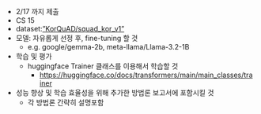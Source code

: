 - 2/17 까지 제출
- CS 15
- dataset:[”KorQuAD/squad_kor_v1”](https://huggingface.co/datasets/KorQuAD/squad_kor_v1?row=1)
- 모델: 자유롭게 선정 후, fine-tuning 할 것
    - e.g. google/gemma-2b, meta-llama/Llama-3.2-1B
- 학습 및 평가
    - huggingface Trainer 클래스를 이용해서 학습할 것
        - https://huggingface.co/docs/transformers/main/main_classes/trainer
- 성능 향상 및 학습 효율성을 위해 추가한 방법론 보고서에 포함시킬 것
    - 각 방법론 간략히 설명포함
